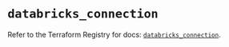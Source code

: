 # `databricks_connection`

Refer to the Terraform Registry for docs: [`databricks_connection`](https://registry.terraform.io/providers/databricks/databricks/1.38.0/docs/resources/connection).

